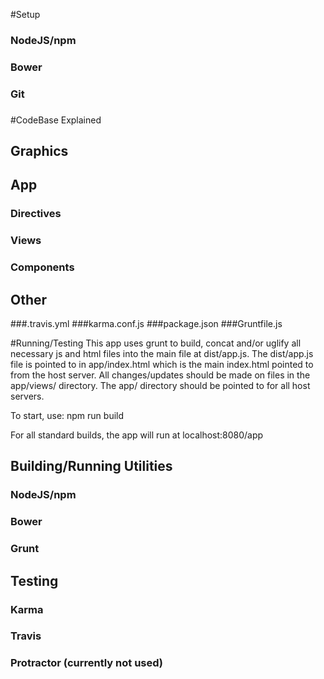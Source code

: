 #Setup
### NodeJS/npm
### Bower
### Git
### 
#CodeBase Explained
## Graphics
## App
### Directives
### Views
### Components
## Other
###.travis.yml
###karma.conf.js
###package.json
###Gruntfile.js

#Running/Testing
This app uses grunt to build, concat and/or uglify all necessary js and html files into the main file at dist/app.js. The dist/app.js file is pointed to in app/index.html which is the main index.html pointed to from the host server. All changes/updates should be made on files in the app/views/ directory. The app/ directory should be pointed to for all host servers.

To start, use: npm run build

For all standard builds, the app will run at localhost:8080/app

## Building/Running Utilities
### NodeJS/npm
### Bower
### Grunt
## Testing
### Karma
### Travis
### Protractor (currently not used)
